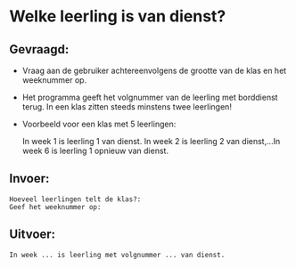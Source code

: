 # Welke leerling is van dienst?

## Gevraagd:

* Vraag aan de gebruiker achtereenvolgens de grootte van de klas en het weeknummer op. 
* Het programma geeft het volgnummer van de leerling met borddienst terug. In een klas zitten steeds minstens twee leerlingen!
* Voorbeeld voor een klas met 5 leerlingen:
 
  In week 1 is leerling 1 van dienst. In week 2 is leerling 2 van dienst,...In week 6 is leerling 1 opnieuw van dienst.

## Invoer:
```
Hoeveel leerlingen telt de klas?:
Geef het weeknummer op:
```

## Uitvoer: 

```
In week ... is leerling met volgnummer ... van dienst.
```
